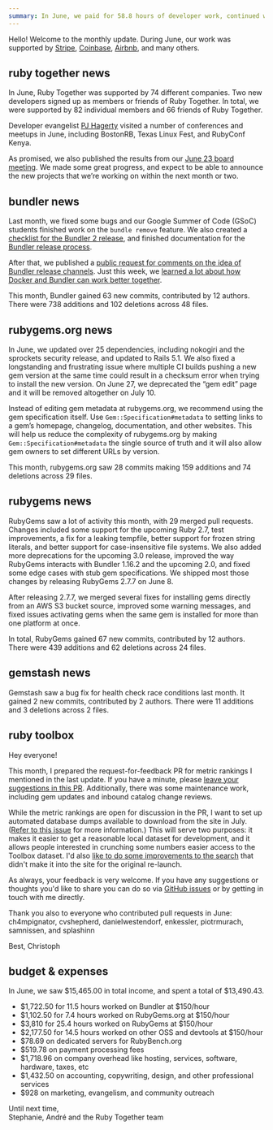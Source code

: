 ```yaml
---
summary: In June, we paid for 58.8 hours of developer work, continued with Google Summer of Code, released a new version of RubyGems, and continued to make progress with Bundler, RubyGems.org, and the Ruby Toolbox.
---
```


Hello! Welcome to the monthly update. During June, our work was supported by [Stripe](https://stripe.com), [Coinbase](https://coinbase.com), [Airbnb](http://airbnb.com), and many others.

## ruby together news

In June, Ruby Together was supported by 74 different companies. Two new developers signed up as members or friends of Ruby Together. In total, we were supported by 82 individual members and 66 friends of Ruby Together.

Developer evangelist [PJ Hagerty](http://twitter.com/aspleenic) visited a number of conferences and meetups in June, including BostonRB, Texas Linux Fest, and RubyConf Kenya. 

As promised, we also published the results from our [June 23 board meeting](https://github.com/rubytogether/board/blob/master/meetings/2018-06-23.md). We made some great progress, and expect to be able to announce the new projects that we’re working on within the next month or two.

## bundler news

Last month, we fixed some bugs and our Google Summer of Code (GSoC) students finished work on the `bundle remove` feature. We also created a [checklist for the Bundler 2 release](https://github.com/bundler/bundler/issues/6582), and finished documentation for the [Bundler release process](https://github.com/bundler/bundler/pull/5252).

After that, we published a [public request for comments on the idea of Bundler release channels](https://github.com/bundler/rfcs/pull/12). Just this week, we [learned a lot about how Docker and Bundler can work better together](https://github.com/bundler/bundler/pull/6524).

This month, Bundler gained 63 new commits, contributed by 12 authors. There were 738 additions and 102 deletions across 48 files.

## rubygems.org news

In June, we updated over 25 dependencies, including nokogiri and the sprockets security release, and updated to Rails 5.1. We also fixed a longstanding and frustrating issue where multiple CI builds pushing a new gem version at the same time could result in a checksum error when trying to install the new version.  On June 27, we deprecated the “gem edit” page and it will be removed altogether on July 10. 

Instead of editing gem metadata at rubygems.org, we recommend using the gem specification itself. Use `Gem::Specification#metadata` to setting links to a gem’s homepage, changelog, documentation, and other websites. This will help us reduce the complexity of rubygems.org by making `Gem::Specification#metadata` the single source of truth and it will also allow gem owners to set different URLs by version.

This month, rubygems.org saw 28 commits making 159 additions and 74 deletions across 29 files.

## rubygems news

RubyGems saw a lot of activity this month, with 29 merged pull requests. Changes included some support for the upcoming Ruby 2.7, test improvements, a fix for a leaking tempfile, better support for frozen string literals, and better support for case-insensitive file systems. We also added more deprecations for the upcoming 3.0 release, improved the way RubyGems interacts with Bundler 1.16.2 and the upcoming 2.0, and fixed some edge cases with stub gem specifications.  We shipped most those changes by releasing RubyGems 2.7.7 on June 8.

After releasing 2.7.7, we merged several fixes for installing gems directly from an AWS S3 bucket source, improved some warning messages, and fixed issues activating gems when the same gem is installed for more than one platform at once.

In total, RubyGems gained 67 new commits, contributed by 12 authors. There were 439 additions and 62 deletions across 24 files.

## gemstash news

Gemstash saw a bug fix for health check race conditions last month. It gained 2 new commits, contributed by 2 authors. There were 11 additions and 3 deletions across 2 files.

## ruby toolbox

Hey everyone!

This month, I prepared the request-for-feedback PR for metric rankings I mentioned in the last update. If you have a minute, please [leave your suggestions in this PR](https://github.com/rubytoolbox/rubytoolbox/pull/233). Additionally, there was some maintenance work, including gem updates and inbound catalog change reviews.

While the metric rankings are open for discussion in the PR, I want to set up automated database dumps available to download from the site in July.
([Refer to this issue](https://github.com/rubytoolbox/rubytoolbox/issues/73) for more information.) This will serve two purposes: it makes it easier to get a reasonable local dataset for development, and it allows people
interested in crunching some numbers easier access to the Toolbox dataset. I'd also [like to do some improvements to the search](https://github.com/rubytoolbox/rubytoolbox/issues/109) that didn't make it into the site for the original re-launch.

As always, your feedback is very welcome. If you have any suggestions or thoughts you'd like to share you can do so via [GitHub issues](https://github.com/rubytoolbox/rubytoolbox/issues) or by getting in touch with me directly.

Thank you also to everyone who contributed pull requests in June: ch4mpignator, cvshepherd, danielwestendorf, enkessler, piotrmurach, samnissen, and splashinn

Best,
Christoph

## budget &amp; expenses

In June, we saw $15,465.00 in total income, and spent a total of $13,490.43.

* $1,722.50 for 11.5 hours worked on Bundler at $150/hour
* $1,102.50 for 7.4 hours worked on RubyGems.org at $150/hour
* $3,810 for 25.4 hours worked on RubyGems at $150/hour
* $2,177.50 for 14.5 hours worked on other OSS and devtools at $150/hour
* $78.69 on dedicated servers for RubyBench.org
* $519.78 on payment processing fees
* $1,718.96 on company overhead like hosting, services, software, hardware, taxes, etc
* $1,432.50 on accounting, copywriting, design, and other professional services
* $928 on marketing, evangelism, and community outreach

Until next time,<br>
Stephanie, André and the Ruby Together team
